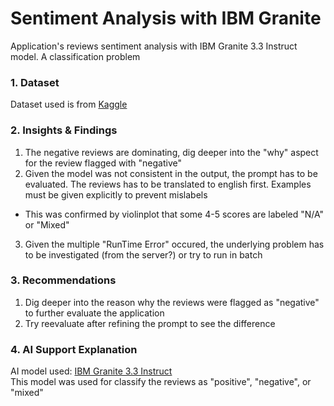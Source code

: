 # Sentiment Analysis with IBM Granite
Application's reviews sentiment analysis with IBM Granite 3.3 Instruct model. A classification problem 

### 1. Dataset
Dataset used is from [Kaggle](https://www.kaggle.com/datasets/ahmadseloabadi/tix-id-app-reviews-from-google-play-store/data)
### 2. Insights & Findings
1. The negative reviews are dominating, dig deeper into the "why" aspect for the review flagged with "negative"
2. Given the model was not consistent in the output, the prompt has to be evaluated. The reviews has to be translated to english first. Examples must be given explicitly to prevent mislabels
- This was confirmed by violinplot that some 4-5 scores are labeled "N/A" or "Mixed"
3. Given the multiple "RunTime Error" occured, the underlying problem has to be investigated (from the server?) or try to run in batch
### 3. Recommendations
1. Dig deeper into the reason why the reviews were flagged as "negative" to further evaluate the application
2. Try reevaluate after refining the prompt to see the difference
### 4. AI Support Explanation
AI model used: [IBM Granite 3.3 Instruct](https://replicate.com/ibm-granite/granite-3.3-8b-instruct) \
This model was used for classify the reviews as "positive", "negative", or "mixed"

